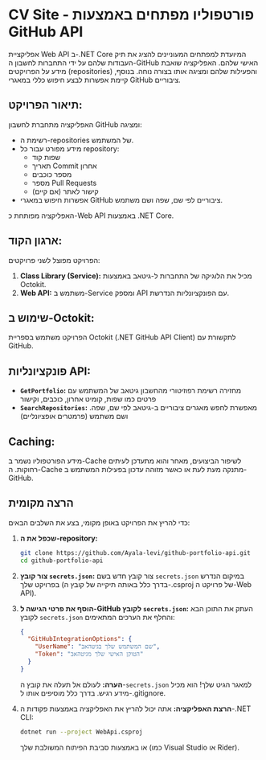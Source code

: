 # CV Site - פורטפוליו מפתחים באמצעות GitHub API

אפליקציית Web API ב-.NET Core המיועדת למפתחים המעוניינים להציג את תיק העבודות שלהם על ידי התחברות לחשבון ה-GitHub האישי שלהם. האפליקציה שואבת מידע על הפרויקטים (repositories) והפעילות שלהם ומציגה אותו בצורה נוחה. בנוסף, קיימת אפשרות לבצע חיפוש כללי במאגרי GitHub ציבוריים.


## תיאור הפרויקט:
האפליקציה מתחברת לחשבון GitHub ומציגה:
- רשימת ה-repositories של המשתמש.
- מידע מפורט עבור כל repository:
    - שפות קוד
    - תאריך Commit אחרון
    - מספר כוכבים
    - מספר Pull Requests
    - קישור לאתר (אם קיים)
- אפשרות חיפוש במאגרי GitHub ציבוריים לפי שם, שפה ושם משתמש.

האפליקציה מפותחת כ-Web API באמצעות .NET Core.

## ארגון הקוד:
הפרויקט מפוצל לשני פרויקטים:
1. **Class Library (Service):** מכיל את הלוגיקה של התחברות ל-גיטאב באמצעות Octokit.
2. **Web API:** משתמש ב-Service ומספק API עם הפונקציונליות הנדרשת.

## שימוש ב-Octokit:
הפרויקט משתמש בספריית Octokit (.NET GitHub API Client) לתקשורת עם GitHub.

## פונקציונליות API:
- **`GetPortfolio`:** מחזירה רשימת רפוזיטורי מהחשבון גיטאב של המשתמש עם פרטים כמו שפות, קומיט אחרון, כוכבים, וקישור
- **`SearchRepositories`:** .מאפשרת לחפש מאגרים ציבוריים ב-גיטאב לפי שם, שפה ושם משתמש (פרמטרים אופציונליים)

## Caching:
מידע הפורטפוליו נשמר ב-Cache לשיפור הביצועים, מאחר והוא מתעדכן לעיתים רחוקות. ה-Cache מתנקה מעת לעת או כאשר מזוהה עדכון בפעילות המשתמש ב-GitHub.


## הרצה מקומית

כדי להריץ את הפרויקט באופן מקומי, בצע את השלבים הבאים:

1.  **שכפל את ה-repository:**
    ```bash
    git clone https://github.com/Ayala-levi/github-portfolio-api.git
    cd github-portfolio-api
    ```

2.  **צור קובץ `secrets.json`:**
    צור קובץ חדש בשם `secrets.json` במיקום הנדרש בפרויקט שלך (בדרך כלל באותה תיקייה של קובץ ה-.csproj של פרויקט ה-Web API).

3.  **הוסף את פרטי הגישה ל-GitHub לקובץ `secrets.json`:**
    העתק את התוכן הבא לקובץ `secrets.json` והחלף את הערכים המתאימים:

    ```json
    {
      "GitHubIntegrationOptions": {
        "UserName": "שם המשתמש שלך בגיטהאב",
        "Token": "הטוקן האישי שלך מגיטהאב"
      }
    }
    ```

    **הערה:** לעולם אל תעלה את קובץ ה-`secrets.json` למאגר הגיט שלך! הוא מכיל מידע רגיש. בדרך כלל מוסיפים אותו ל-.gitignore.

4.  **הרצת האפליקציה:**
    אתה יכול להריץ את האפליקציה באמצעות פקודות ה-.NET CLI:

    ```bash
    dotnet run --project WebApi.csproj
    ```

    או באמצעות סביבת הפיתוח המשולבת שלך (כמו Visual Studio או Rider).

